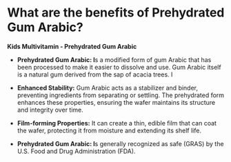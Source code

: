 # What are the benefits of Prehydrated Gum Arabic?

**Kids Multivitamin - Prehydrated Gum Arabic** 

- **Prehydrated Gum Arabic: I**s a modified form of gum Arabic that has been processed to make it easier to dissolve and use. Gum Arabic itself is a natural gum derived from the sap of acacia trees. I 

- **Enhanced Stability:** Gum Arabic acts as a stabilizer and binder, preventing ingredients from separating or settling. The prehydrated form enhances these properties, ensuring the wafer maintains its structure and integrity over time. 

- **Film-forming Properties:** It can create a thin, edible film that can coat the wafer, protecting it from moisture and extending its shelf life. 

- **Prehydrated Gum Arabic: I**s generally recognized as safe (GRAS) by the U.S. Food and Drug Administration (FDA).